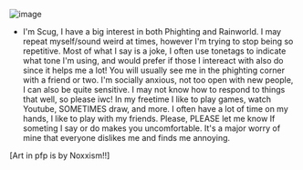 ![image](https://github.com/Scugspace/Scugspace/assets/174321043/f303292f-9d1c-48d4-9008-805e642a6043)


- I'm Scug, I have a big interest in both Phighting and Rainworld. I may repeat myself/sound weird at times, however I'm trying to stop being so repetitive. Most of what I say is a joke, I often use tonetags to indicate what tone I'm using, and would prefer if those I intereact with also do since it helps me a lot! You will usually see me in the phighting corner with a friend or two. I'm socially anxious, not too open with new people, I can also be quite sensitive. I may not know how to respond to things that well, so please iwc! In my freetime I like to play games, watch Youtube, SOMETIMES draw, and more. I often have a lot of time on my hands, I like to play with my friends. Please, PLEASE let me know If someting I say or do makes you uncomfortable. It's a major worry of mine that everyone dislikes me and finds me annoying.

[Art in pfp is by Noxxism!!]
<!---
Scugspace/Scugspace is a ✨ special ✨ repository because its `README.md` (this file) appears on your GitHub profile.
You can click the Preview link to take a look at your changes.
--->
